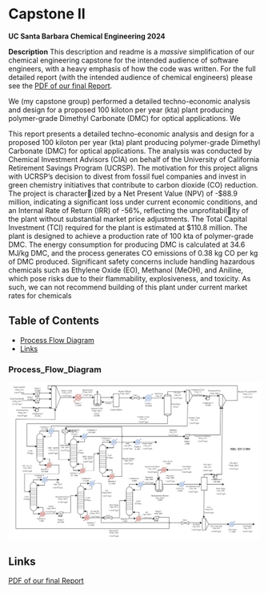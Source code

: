 # Capstone II
**UC Santa Barbara Chemical Engineering 2024**

**Description** This description and readme is a _massive_ simplification of our chemical engineering capstone for the intended audience of software engineers, with a heavy emphasis of how the code was written. For the full detailed report (with the intended audience of chemical engineers) please see the [PDF of our final Report](https://github.com/wesleyZero/capstone_II/blob/main/readme/pdf/capstone2_DMC.pdf).

We (my capstone group) performed a detailed techno-economic analysis and design for a proposed 100 kiloton per year (kta) plant producing polymer-grade Dimethyl Carbonate (DMC) for optical applications. We 

This report presents a detailed techno-economic analysis and design for a proposed 100
kiloton per year (kta) plant producing polymer-grade Dimethyl Carbonate (DMC) for optical
applications. The analysis was conducted by Chemical Investment Advisors (CIA) on behalf
of the University of California Retirement Savings Program (UCRSP). The motivation for this
project aligns with UCRSP’s decision to divest from fossil fuel companies and invest in green
chemistry initiatives that contribute to carbon dioxide (CO) reduction. The project is characterized by a Net Present Value (NPV) of -$88.9 million, indicating a significant loss under current
economic conditions, and an Internal Rate of Return (IRR) of -56%, reflecting the unprofitability of the plant without substantial market price adjustments. The Total Capital Investment
(TCI) required for the plant is estimated at $110.8 million. The plant is designed to achieve
a production rate of 100 kta of polymer-grade DMC. The energy consumption for producing
DMC is calculated at 34.6 MJ/kg DMC, and the process generates CO emissions of 0.38 kg CO
per kg of DMC produced. Significant safety concerns include handling hazardous chemicals
such as Ethylene Oxide (EO), Methanol (MeOH), and Aniline, which pose risks due to their
flammability, explosiveness, and toxicity. As such, we can not recommend building of this
plant under current market rates for chemicals

## Table of Contents 

 * [Process Flow Diagram](#Process_Flow_Diagram)
 * [Links](#Links)


### Process_Flow_Diagram 

![Process Flow Diagram](https://github.com/wesleyZero/capstone_II/blob/main/readme/img/process_flow_diagram.jpeg)

## Links
[PDF of our final Report](https://github.com/wesleyZero/capstone_II/blob/main/readme/pdf/capstone2_DMC.pdf)

